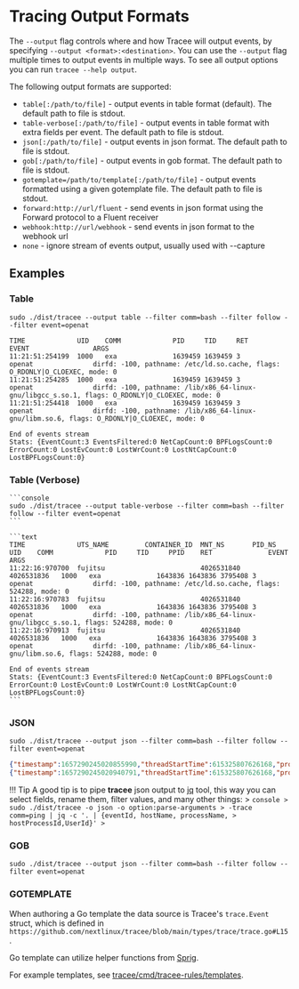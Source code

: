 # Tracing Output Formats

The `--output` flag controls where and how Tracee will output events, by specifying `--output <format>:<destination>`. You can use the `--output` flag multiple times to output events in multiple ways. To see all output options you can run `tracee --help output`.

The following output formats are supported:

- `table[:/path/to/file]` - output events in table format (default). The default path to file is stdout.
- `table-verbose[:/path/to/file]` - output events in table format with extra fields per event. The default path to file is stdout.
- `json[:/path/to/file]` - output events in json format. The default path to file is stdout.
- `gob[:/path/to/file]` - output events in gob format. The default path to file is stdout.
- `gotemplate=/path/to/template[:/path/to/file]` - output events formatted using a given gotemplate file. The default path to file is stdout.
- `forward:http://url/fluent` - send events in json format using the Forward protocol to a Fluent receiver
- `webhook:http://url/webhook` - send events in json format to the webhook url
- `none` - ignore stream of events output, usually used with --capture

## Examples

### Table

```console
sudo ./dist/tracee --output table --filter comm=bash --filter follow --filter event=openat
```

```text
TIME             UID    COMM             PID     TID     RET              EVENT                ARGS
11:21:51:254199  1000   exa              1639459 1639459 3                openat               dirfd: -100, pathname: /etc/ld.so.cache, flags: O_RDONLY|O_CLOEXEC, mode: 0
11:21:51:254285  1000   exa              1639459 1639459 3                openat               dirfd: -100, pathname: /lib/x86_64-linux-gnu/libgcc_s.so.1, flags: O_RDONLY|O_CLOEXEC, mode: 0
11:21:51:254418  1000   exa              1639459 1639459 3                openat               dirfd: -100, pathname: /lib/x86_64-linux-gnu/libm.so.6, flags: O_RDONLY|O_CLOEXEC, mode: 0

End of events stream
Stats: {EventCount:3 EventsFiltered:0 NetCapCount:0 BPFLogsCount:0 ErrorCount:0 LostEvCount:0 LostWrCount:0 LostNtCapCount:0 LostBPFLogsCount:0}
```

### Table (Verbose)

    ```console
    sudo ./dist/tracee --output table-verbose --filter comm=bash --filter follow --filter event=openat
    ```

    ```text
    TIME             UTS_NAME         CONTAINER_ID  MNT_NS       PID_NS       UID    COMM             PID     TID     PPID    RET              EVENT                ARGS
    11:22:16:970700  fujitsu                        4026531840   4026531836   1000   exa              1643836 1643836 3795408 3                openat               dirfd: -100, pathname: /etc/ld.so.cache, flags: 524288, mode: 0
    11:22:16:970783  fujitsu                        4026531840   4026531836   1000   exa              1643836 1643836 3795408 3                openat               dirfd: -100, pathname: /lib/x86_64-linux-gnu/libgcc_s.so.1, flags: 524288, mode: 0
    11:22:16:970913  fujitsu                        4026531840   4026531836   1000   exa              1643836 1643836 3795408 3                openat               dirfd: -100, pathname: /lib/x86_64-linux-gnu/libm.so.6, flags: 524288, mode: 0

    End of events stream
    Stats: {EventCount:3 EventsFiltered:0 NetCapCount:0 BPFLogsCount:0 ErrorCount:0 LostEvCount:0 LostWrCount:0 LostNtCapCount:0 LostBPFLogsCount:0}
    ```

### JSON

```console
sudo ./dist/tracee --output json --filter comm=bash --filter follow --filter event=openat
```

```json
{"timestamp":1657290245020855990,"threadStartTime":615325807626168,"processorId":22,"processId":1664936,"cgroupId":1,"threadId":1664936,"parentProcessId":3795408,"hostProcessId":1664936,"hostThreadId":1664936,"hostParentProcessId":3795408,"userId":1000,"mountNamespace":4026531840,"pidNamespace":4026531836,"processName":"exa","hostName":"fujitsu","containerId":"","containerImage":"","containerName":"","podName":"","podNamespace":"","podUID":"","eventId":"257","eventName":"openat","argsNum":4,"returnValue":3,"stackAddresses":null,"syscall":"openat","contextFlags":{"containerStarted":false,"isCompat":false},"args":[{"name":"dirfd","type":"int","value":-100},{"name":"pathname","type":"const char*","value":"/etc/ld.so.cache"},{"name":"flags","type":"int","value":524288},{"name":"mode","type":"mode_t","value":0}]}
{"timestamp":1657290245020940791,"threadStartTime":615325807626168,"processorId":22,"processId":1664936,"cgroupId":1,"threadId":1664936,"parentProcessId":3795408,"hostProcessId":1664936,"hostThreadId":1664936,"hostParentProcessId":3795408,"userId":1000,"mountNamespace":4026531840,"pidNamespace":4026531836,"processName":"exa","hostName":"fujitsu","containerId":"","containerImage":"","containerName":"","podName":"","podNamespace":"","podUID":"","eventId":"257","eventName":"openat","argsNum":4,"returnValue":3,"stackAddresses":null,"syscall":"openat","contextFlags":{"containerStarted":false,"isCompat":false},"args":[{"name":"dirfd","type":"int","value":-100},{"name":"pathname","type":"const char*","value":"/lib/x86_64-linux-gnu/libgcc_s.so.1"},{"name":"flags","type":"int","value":524288},{"name":"mode","type":"mode_t","value":0}]}
```

!!! Tip
A good tip is to pipe **tracee** json output to [jq]() tool, this way
you can select fields, rename them, filter values, and many other things: > `console
    > sudo ./dist/tracee -o json -o option:parse-arguments
    > -trace comm=ping | jq -c '. | {eventId, hostName, processName,
    > hostProcessId,UserId}'
    > `

### GOB

```console
sudo ./dist/tracee --output json --filter comm=bash --filter follow --filter event=openat
```

### GOTEMPLATE

When authoring a Go template the data source is Tracee's `trace.Event` struct, which is defined in `https://github.com/nextlinux/tracee/blob/main/types/trace/trace.go#L15`.

Go template can utilize helper functions from [Sprig](http://masterminds.github.io/sprig/).

For example templates, see [tracee/cmd/tracee-rules/templates](https://github.com/nextlinux/tracee/tree/main/cmd/tracee-rules/templates).

